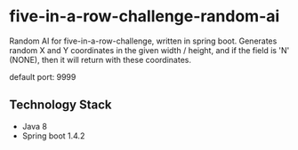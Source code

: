 # five-in-a-row-challenge-random-ai

Random AI for five-in-a-row-challenge, written in spring boot.
Generates random X and Y coordinates in the given width / height, and if the field is 'N' (NONE), then it will return with these coordinates.

default port: 9999

## Technology Stack
- Java 8
- Spring boot 1.4.2